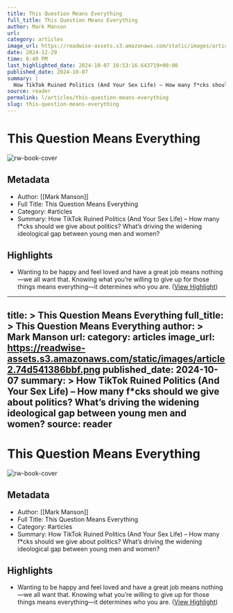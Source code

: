 ```yaml
---
title: This Question Means Everything
full_title: This Question Means Everything
author: Mark Manson
url: 
category: articles
image_url: https://readwise-assets.s3.amazonaws.com/static/images/article2.74d541386bbf.png
date: 2024-12-29
time: 6:40 PM
last_highlighted_date: 2024-10-07 19:53:16.643719+00:00
published_date: 2024-10-07
summary: |
  How TikTok Ruined Politics (And Your Sex Life) – How many f*cks should we give about politics? What’s driving the widening ideological gap between young men and women?
source: reader
permalink: l/articles/this-question-means-everything
slug: this-question-means-everything
---
```

# This Question Means Everything

![rw-book-cover](https://readwise-assets.s3.amazonaws.com/static/images/article2.74d541386bbf.png)

## Metadata
- Author: [[Mark Manson]]
- Full Title: This Question Means Everything
- Category: #articles
- Summary: How TikTok Ruined Politics (And Your Sex Life) – How many f*cks should we give about politics? What’s driving the widening ideological gap between young men and women?

## Highlights
- Wanting to be happy and feel loved and have a great job means nothing—we all want that.
  Knowing what you’re willing to give up for those things means everything—it determines who you are. ([View Highlight](https://read.readwise.io/read/01j9m8p36m1mynxafzxca7p6m1))


---
title: >
  This Question Means Everything
full_title: >
  This Question Means Everything
author: >
  Mark Manson
url: 
category: articles
image_url: https://readwise-assets.s3.amazonaws.com/static/images/article2.74d541386bbf.png
published_date: 2024-10-07
summary: >
  How TikTok Ruined Politics (And Your Sex Life) – How many f*cks should we give about politics? What’s driving the widening ideological gap between young men and women?
source: reader
---
# This Question Means Everything

![rw-book-cover](https://readwise-assets.s3.amazonaws.com/static/images/article2.74d541386bbf.png)

## Metadata
- Author: [[Mark Manson]]
- Full Title: This Question Means Everything
- Category: #articles
- Summary: How TikTok Ruined Politics (And Your Sex Life) – How many f*cks should we give about politics? What’s driving the widening ideological gap between young men and women?

## Highlights
- Wanting to be happy and feel loved and have a great job means nothing—we all want that.
  Knowing what you’re willing to give up for those things means everything—it determines who you are. ([View Highlight](https://read.readwise.io/read/01j9m8p36m1mynxafzxca7p6m1))



